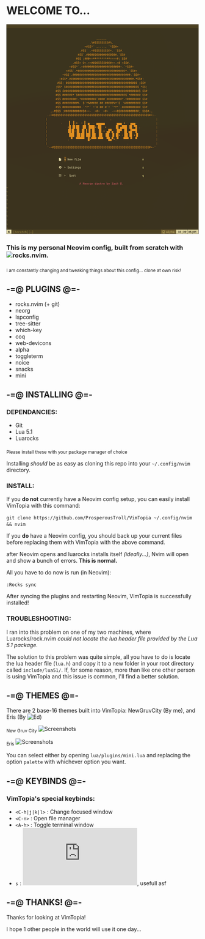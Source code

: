 # WELCOME TO...

![Screenshot](Screenshots/VimTopia1.png)

### This is my personal Neovim config, built from scratch with ![rocks.nvim](https://github.com/nvim-neorocks/rocks.nvim).
<sub> I am constantly changing and tweaking things about this config... clone at own risk! </sub>

## -=@ PLUGINS @=-

- rocks.nvim (+ git)
- neorg
- lspconfig
- tree-sitter
- which-key
- coq
- web-devicons
- alpha
- toggleterm
- noice
- snacks
- mini

## -=@ INSTALLING @=- 
### DEPENDANCIES: 

- Git
- Lua 5.1
- Luarocks

<sub> Please install these with your package manager of choice </sub>

Installing *should* be as easy as cloning this repo into your `~/.config/nvim` directory.

### INSTALL:

If you **do not** currently have a Neovim config setup, you can easily install VimTopia with this command: 

`git clone https://github.com/ProsperousTroll/VimTopia ~/.config/nvim && nvim`

If you **do** have a Neovim config, you should back up your current files before replacing them with VimTopia with the above command.

after Neovim opens and luarocks installs itself *(ideally...)*, Nvim will open and show a bunch of errors. **This is normal.**

All you have to do now is run (in Neovim): 

`:Rocks sync`

After syncing the plugins and restarting Neovim, VimTopia is successfully installed!

### TROUBLESHOOTING:

I ran into this problem on one of my two machines, where Luarocks/rock.nvim *could not locate the lua header file provided by the Lua 5.1 package.*

The solution to this problem was quite simple, all you have to do is locate the lua header file (`lua.h`) and copy it to a new folder in your root directory called `include/lua51/`. If, for some reason, more than like one other person is using VimTopia and this issue is common, I'll find a better solution.


## -=@ THEMES @=-

There are 2 base-16 themes built into VimTopia: NewGruvCity (By me), and Eris (By ![Ed](codeberg.org/ed))

<sub>New Gruv City</sub>
![Screenshots](Screenshots/VimTopia2)

<sub>Eris</sub>
![Screenshots](Screenshots/VimTopia4)

You can select either by opening `lua/plugins/mini.lua` and replacing the option `palette` with whichever option you want.

## -=@ KEYBINDS @=-

### VimTopia's special keybinds:

- `<C-h|j|k|l>` : Change focused window
- `<C-n>` : Open file manager
- `<A-h>` : Toggle terminal window
- `s` : ![mini.surround](https://github.com/echasnovski/mini.nvim/blob/main/readmes/mini-surround.md), usefull asf 

## -=@ THANKS! @=-

Thanks for looking at VimTopia!

I hope 1 other people in the world will use it one day...

